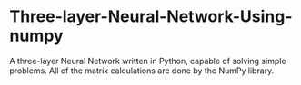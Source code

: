 # Three-layer-Neural-Network-Using-numpy
A three-layer Neural Network written in Python, capable of solving simple problems. All of the matrix calculations are done by the NumPy library.
